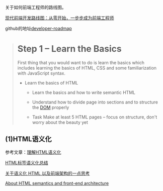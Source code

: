  关于如何前端工程师的路线图。

[现代前端开发路线图：从零开始，一步步成为前端工程师](http://36kr.com/p/5128487.html)

github的地址[developer-roadmap](https://github.com/kamranahmedse/developer-roadmap#fork-destination-box)

> # Step 1 – Learn the Basics
>
>First thing that you would want to do is learn the basics which includes learning the basics of HTML, CSS and some familiarization with JavaScript syntax.
>* Learn the basics of HTML
>
>   -  Learn the basics and how to write semantic HTML
>        
>   - Understand how to divide page into sections and to structure the [DOM](http://www.w3school.com.cn/htmldom/index.asp) properly
>        
>   - Task Make at least 5 HTML pages – focus on structure, don't worry about the beauty yet

## (1)HTML语义化
参考文章：[理解HTML语义化](http://www.cnblogs.com/freeyiyi1993/p/3615179.html)

[HTML标签语义化总结](http://www.cnblogs.com/StrongerSY/p/5467239.html)

[关于语义化 HTML 以及前端架构的一点思考 ](https://www.oschina.net/translate/about-html-semantics-front-end-architecture)

[About HTML semantics and front-end architecture](http://nicolasgallagher.com/about-html-semantics-front-end-architecture/)
